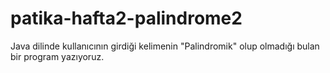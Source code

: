 # patika-hafta2-palindrome2
Java dilinde kullanıcının girdiği kelimenin "Palindromik" olup olmadığı bulan bir program yazıyoruz.

